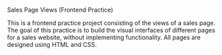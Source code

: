 Sales Page Views (Frontend Practice)

This is a frontend practice project consisting of the views of a sales page.
The goal of this practice is to build the visual interfaces of different pages for a sales website, without implementing functionality.
All pages are designed using HTML and CSS.
